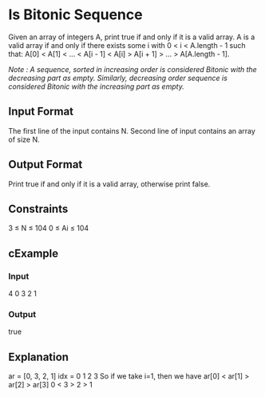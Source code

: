 # Is Bitonic Sequence 

Given an array of integers A, print true if and only if it is a valid array. A is a valid array if and only if there exists some i with 0 < i < A.length - 1 such that: A[0] < A[1] < ... < A[i - 1] < A[i] > A[i + 1] > ... > A[A.length - 1].

*Note : A sequence, sorted in increasing order is considered Bitonic with the decreasing part as empty. Similarly, decreasing order sequence is considered Bitonic with the increasing part as empty.*

## Input Format

The first line of the input contains N. Second line of input contains an array of size N.

## Output Format

Print true if and only if it is a valid array, otherwise print false.

## Constraints

3 ≤ N ≤ 104
0 ≤ Ai ≤ 104

## cExample

### Input

4
0 3 2 1

### Output

true

## Explanation

ar = [0, 3, 2, 1]
idx = 0 1 2 3
So if we take i=1, then we have ar[0] < ar[1] > ar[2] > ar[3]
0 < 3 > 2 > 1
